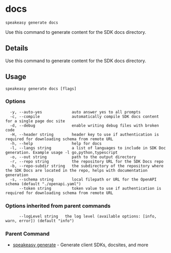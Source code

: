 # docs  
`speakeasy generate docs`  


Use this command to generate content for the SDK docs directory.  

## Details

Use this command to generate content for the SDK docs directory.

## Usage

```
speakeasy generate docs [flags]
```

### Options

```
  -y, --auto-yes             auto answer yes to all prompts
  -c, --compile              automatically compile SDK docs content for a single page doc site
  -d, --debug                enable writing debug files with broken code
  -H, --header string        header key to use if authentication is required for downloading schema from remote URL
  -h, --help                 help for docs
  -l, --langs string         a list of languages to include in SDK Doc generation. Example usage -l go,python,typescript
  -o, --out string           path to the output directory
  -r, --repo string          the repository URL for the SDK Docs repo
  -b, --repo-subdir string   the subdirectory of the repository where the SDK Docs are located in the repo, helps with documentation generation
  -s, --schema string        local filepath or URL for the OpenAPI schema (default "./openapi.yaml")
      --token string         token value to use if authentication is required for downloading schema from remote URL
```

### Options inherited from parent commands

```
      --logLevel string   the log level (available options: [info, warn, error]) (default "info")
```

### Parent Command

* [speakeasy generate](README.md)	 - Generate client SDKs, docsites, and more
